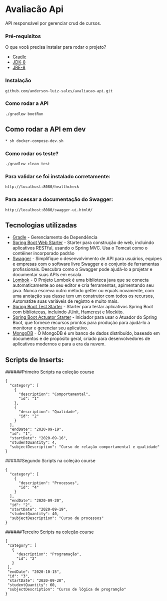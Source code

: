 # Avaliacão Api
API responsável por gerenciar crud de cursos.

### Pré-requisitos 
O que você precisa instalar para rodar o projeto? 
* [Gradle](https://https://gradle.org//) 
* [JDK-8](https://www.oracle.com/technetwork/pt/java/javase/downloadsjdk8-downloads-2133151.html) 
* [JRE-8](https://www.oracle.com/technetwork/pt/java/javase/downloadsjre8-downloads-2133155.html) 

### Instalação 
```
github.com/anderson-luiz-sales/avaliacao-api.git
```
### Como rodar a API 
```
./gradlew bootRun 
```
## Como rodar a API em dev 
 ```
* sh docker-compose-dev.sh 
 ```
### Como rodar os teste? 
```
./gradlew clean test 
```
### Para validar se foi instalado corretamente: 
```
http://localhost:8080/healthcheck 
```
### Para acessar a documentação do Swagger: 
```
http://localhost:8080/swagger-ui.html#/ 
```
## Tecnologias utilizadas 
* [Gradle](https://gradle.org/) - Gerenciamento de Dependência 
* [Spring Boot Web Starter](https://mvnrepository.com/artifact/org.springframework.boot/spring-boot-starter-web) - Starter para construção de web, incluindo aplicativos RESTful, usando o Spring MVC. Usa o Tomcat como o contêiner incorporado padrão 
* [Swagger](https://https://swagger.io/) - Simplifique o desenvolvimento de API para usuários, equipes e empresas com o software livre Swagger e o conjunto de ferramentas profissionais. Descubra como o Swagger pode ajudá-lo a projetar e documentar suas APIs em escala.
* [Lombok](https://projectlombok.org/) - O Projeto Lombok é uma biblioteca java que se conecta automaticamente ao seu editor e cria ferramentas, apimentando seu java. Nunca escreva outro método getter ou equals novamente, com uma anotação sua classe tem um construtor com todos os recursos, Automatize suas variáveis de registro e muito mais. 
* [Spring Boot Test Starter](https://mvnrepository.com/artifact/org.springframework.boot/spring-boot-starter-test) - Starter para testar aplicativos Spring Boot com bibliotecas, incluindo JUnit, Hamcrest e Mockito. 
* [Spring Boot Actuator Starter](https://mvnrepository.com/artifact/org.springframework.boot/spring-boot-starter-actuator) - Iniciador para usar o Atuador do Spring Boot, que fornece recursos prontos para produção para ajudá-lo a monitorar e gerenciar seu aplicativo. 
* [MongoDB](https://https://www.mongodb.com//) - O MongoDB é um banco de dados distribuído, baseado em documentos e de propósito geral, criado para desenvolvedores de aplicativos modernos e para a era da nuvem.

## Scripts de Inserts:

######Primeiro Scripts na coleção course
```
{
  "category": [
    {
      "description": "Comportamental",
      "id": "1"
    },
    {
      "description": "Qualidade",
      "id": "2"
    }
  ],
  "endDate": "2020-09-19",
  "id": "1",
  "startDate": "2020-09-16",
  "studentQuantity": 4,
  "subjectDescription": "Curso de relação comportamental e qualidade"
}
```

######Segundo Scripts na coleção course
```
{
  "category": [
    {
      "description": "Processos",
      "id": "4"
    }
  ],
  "endDate": "2020-09-20",
  "id": "2",
  "startDate": "2020-09-19",
  "studentQuantity": 40,
  "subjectDescription": "Curso de processos"
}
```

######Terceiro Scripts na coleção course
 ```
{
  "category": [
    {
      "description": "Programação",
      "id": "2"
    }
  ],
  "endDate": "2020-10-15",
  "id": "3",
  "startDate": "2020-09-20",
  "studentQuantity": 60,
  "subjectDescription": "Curso de lógica de programção"
}
 ```

